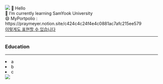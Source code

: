 <img src="https://capsule-render.vercel.app/api?type=waving&color=000000&section=header"/>
👋 Hello
<br>
🌱 I’m currently learning SamYook University
<br>
😄 MyPortpolio : https://praymeyer.notion.site/c424c4c24f4e4c0881ac7afc215ee579
<br>
<span style="text-decoration: underline;">이렇게도 표현할 수 있습니다</span>
<hr>
<h3>Education</h4>
<hr>
<li>a</li>
<li>b</li>
<li>c</li>

<img src="https://capsule-render.vercel.app/api?type=waving&color=000000&section=footer"/>

<!--
**sungwoo7180/sungwoo7180** is a ✨ _special_ ✨ repository because its `README.md` (this file) appears on your GitHub profile.

Here are some ideas to get you started:
- 🔭 I’m currently working on ...
- 🌱 I’m currently learning ...
- 👯 I’m looking to collaborate on ...
- 🤔 I’m looking for help with ...
- 💬 Ask me about ...
- 📫 How to reach me: ...
- 😄 Pronouns: ...
- ⚡ Fun fact: ...
-->

